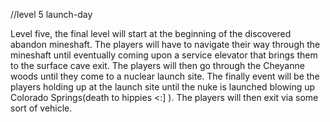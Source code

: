 //level 5 launch-day

Level five, the final level will start at the beginning of the discovered abandon mineshaft. The players will have to navigate their way through the mineshaft until eventually
coming upon a service elevator that brings them to the surface cave exit. The players will then go through the Cheyanne woods until they come to a nuclear launch site.
The finally event will be the players holding up at the launch site until the nuke is launched blowing up Colorado Springs(death to hippies <:] ). The players will then
exit via some sort of vehicle.
